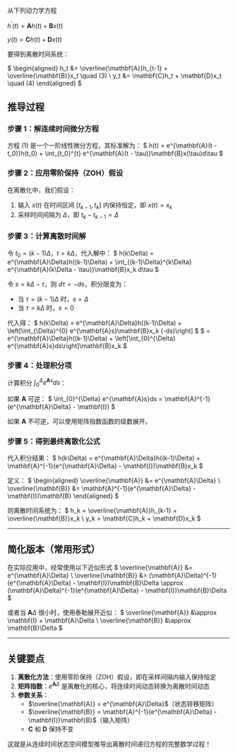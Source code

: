 从下列动力学方程

$h^{\prime}(t) =\mathbf{A} h(t)+\mathbf{B} x(t)$

$y(t)  =\mathbf{C} h(t)+\mathbf{D} x(t)$

要得到离散时间系统：

$
\begin{aligned}
h_t &= \overline{\mathbf{A}}h_{t-1} + \overline{\mathbf{B}}x_t \quad (3) \\
y_t &= \mathbf{C}h_t + \mathbf{D}x_t \quad (4)
\end{aligned}
$

## 推导过程

### 步骤 1：解连续时间微分方程

方程 (1) 是一个一阶线性微分方程，其标准解为：
$
h(t) = e^{\mathbf{A}(t - t_0)}h(t_0) + \int_{t_0}^{t} e^{\mathbf{A}(t - \tau)}\mathbf{B}x(\tau)d\tau
$

### 步骤 2：应用零阶保持（ZOH）假设

在离散化中，我们假设：
1. 输入 $x(t)$ 在时间区间 $[t_{k-1}, t_k]$ 内保持恒定，即 $x(t) = x_k$
2. 采样时间间隔为 $\Delta$，即 $t_k - t_{k-1} = \Delta$

### 步骤 3：计算离散时间解

令 $t_0 = (k-1)\Delta$，$t = k\Delta$，代入解中：
$
h(k\Delta) = e^{\mathbf{A}\Delta}h((k-1)\Delta) + \int_{(k-1)\Delta}^{k\Delta} e^{\mathbf{A}(k\Delta - \tau)}\mathbf{B}x_k d\tau
$

令 $s = k\Delta - \tau$，则 $d\tau = -ds$，积分限变为：
- 当 $\tau = (k-1)\Delta$ 时，$s = \Delta$
- 当 $\tau = k\Delta$ 时，$s = 0$

代入得：
$
h(k\Delta) = e^{\mathbf{A}\Delta}h((k-1)\Delta) + \left[\int_{\Delta}^{0} e^{\mathbf{A}s}\mathbf{B}x_k (-ds)\right]
$
$
= e^{\mathbf{A}\Delta}h((k-1)\Delta) + \left[\int_{0}^{\Delta} e^{\mathbf{A}s}ds\right]\mathbf{B}x_k
$

### 步骤 4：处理积分项

计算积分 $\int_{0}^{\Delta} e^{\mathbf{A}s}ds$：

如果 $\mathbf{A}$ 可逆：
$
\int_{0}^{\Delta} e^{\mathbf{A}s}ds = \mathbf{A}^{-1}(e^{\mathbf{A}\Delta} - \mathbf{I})
$

如果 $\mathbf{A}$ 不可逆，可以使用矩阵指数函数的级数展开。

### 步骤 5：得到最终离散化公式

代入积分结果：
$
h(k\Delta) = e^{\mathbf{A}\Delta}h((k-1)\Delta) + \mathbf{A}^{-1}(e^{\mathbf{A}\Delta} - \mathbf{I})\mathbf{B}x_k
$

定义：
$
\begin{aligned}
\overline{\mathbf{A}} &= e^{\mathbf{A}\Delta} \\
\overline{\mathbf{B}} &= \mathbf{A}^{-1}(e^{\mathbf{A}\Delta} - \mathbf{I})\mathbf{B}
\end{aligned}
$

则离散时间系统为：
$
h_k = \overline{\mathbf{A}}h_{k-1} + \overline{\mathbf{B}}x_k \\
y_k = \mathbf{C}h_k + \mathbf{D}x_k
$

---

## 简化版本（常用形式）

在实际应用中，经常使用以下近似形式
$
\overline{\mathbf{A}} &= e^{\mathbf{A}\Delta} \\
\overline{\mathbf{B}} &= (\mathbf{A}\Delta)^{-1}(e^{\mathbf{A}\Delta} - \mathbf{I})\mathbf{B}\Delta \approx (\mathbf{A}\Delta)^{-1}(e^{\mathbf{A}\Delta} - \mathbf{I})\mathbf{B}\Delta
$

或者当 $\mathbf{A}\Delta$ 很小时，使用泰勒展开近似：
$
\overline{\mathbf{A}} &\approx \mathbf{I} + \mathbf{A}\Delta \\
\overline{\mathbf{B}} &\approx \mathbf{B}\Delta
$

---

## 关键要点

1. **离散化方法**：使用零阶保持（ZOH）假设，即在采样间隔内输入保持恒定
2. **矩阵指数**：$e^{\mathbf{A}\Delta}$ 是离散化的核心，将连续时间动态转换为离散时间动态
3. **参数关系**：
   - $\overline{\mathbf{A}} = e^{\mathbf{A}\Delta}$（状态转移矩阵）
   - $\overline{\mathbf{B}} = \mathbf{A}^{-1}(e^{\mathbf{A}\Delta} - \mathbf{I})\mathbf{B}$（输入矩阵）
   - $\mathbf{C}$ 和 $\mathbf{D}$ 保持不变

这就是从连续时间状态空间模型推导出离散时间递归方程的完整数学过程！


